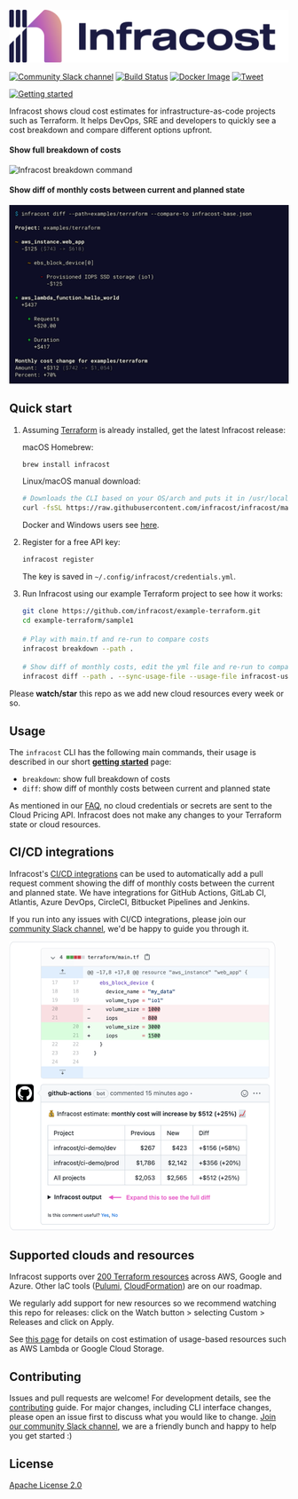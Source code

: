 [![Infracost logo](.github/assets/logo.svg)](https://www.infracost.io)

<a href="https://www.infracost.io/community-chat"><img alt="Community Slack channel" src="https://img.shields.io/badge/chat-Slack-%234a154b"/></a>
<a href="https://github.com/infracost/infracost/actions?query=workflow%3AGo+branch%3Amaster"><img alt="Build Status" src="https://img.shields.io/github/workflow/status/infracost/infracost/Go/master"/></a>
<a href="https://hub.docker.com/r/infracost/infracost/tags"><img alt="Docker Image" src="https://img.shields.io/docker/cloud/build/infracost/infracost"/></a>
<a href="https://twitter.com/intent/tweet?text=Get%20cost%20estimates%20for%20cloud%20infrastructure%20in%20pull%20requests!&url=https://www.infracost.io&hashtags=cloud,cost,aws,IaC,terraform"><img alt="Tweet" src="https://img.shields.io/twitter/url/http/shields.io.svg?style=social"/></a>

<a href="https://www.infracost.io/docs/"><img alt="Getting started" src="https://img.shields.io/badge/get%20started-blue?style=for-the-badge&logo=read-the-docs&label=docs"/></a> 

Infracost shows cloud cost estimates for infrastructure-as-code projects such as Terraform. It helps DevOps, SRE and developers to quickly see a cost breakdown and compare different options upfront.

#### Show full breakdown of costs

<img src=".github/assets/breakdown_screenshot.png" alt="Infracost breakdown command" width=600 />

#### Show diff of monthly costs between current and planned state

<img src=".github/assets/diff_screenshot.png" alt="Infracost diff command" width=600 />

## Quick start

1. Assuming [Terraform](https://www.terraform.io/downloads.html) is already installed, get the latest Infracost release:

    macOS Homebrew:
    ```sh
    brew install infracost
    ```

    Linux/macOS manual download:
    ```sh
    # Downloads the CLI based on your OS/arch and puts it in /usr/local/bin
    curl -fsSL https://raw.githubusercontent.com/infracost/infracost/master/scripts/install.sh | sh
    ```

    Docker and Windows users see [here](https://www.infracost.io/docs/#quick-start).

2.	Register for a free API key:
    ```sh
    infracost register
    ```

    The key is saved in `~/.config/infracost/credentials.yml`.

3.  Run Infracost using our example Terraform project to see how it works:
    ```sh
    git clone https://github.com/infracost/example-terraform.git
    cd example-terraform/sample1

    # Play with main.tf and re-run to compare costs
    infracost breakdown --path .

    # Show diff of monthly costs, edit the yml file and re-run to compare costs
    infracost diff --path . --sync-usage-file --usage-file infracost-usage.yml
    ```

Please **watch/star** this repo as we add new cloud resources every week or so.

## Usage

The `infracost` CLI has the following main commands, their usage is described in our short [**getting started**](https://www.infracost.io/docs/#usage) page:
- `breakdown`: show full breakdown of costs
- `diff`: show diff of monthly costs between current and planned state

As mentioned in our [FAQ](https://www.infracost.io/docs/faq), no cloud credentials or secrets are sent to the Cloud Pricing API. Infracost does not make any changes to your Terraform state or cloud resources.

## CI/CD integrations

Infracost's [CI/CD integrations](https://www.infracost.io/docs/integrations/cicd) can be used to automatically add a pull request comment showing the diff of monthly costs between the current and planned state. We have integrations for GitHub Actions, GitLab CI, Atlantis, Azure DevOps, CircleCI, Bitbucket Pipelines and Jenkins.

If you run into any issues with CI/CD integrations, please join our [community Slack channel](https://www.infracost.io/community-chat), we'd be happy to guide you through it.

<img src="https://raw.githubusercontent.com/infracost/infracost-gh-action/master/screenshot.png" width=480 alt="Example infracost diff usage" />

## Supported clouds and resources

Infracost supports over [200 Terraform resources](https://www.infracost.io/docs/supported_resources/) across AWS, Google and Azure. Other IaC tools ([Pulumi](https://github.com/infracost/infracost/issues/187), [CloudFormation](https://github.com/infracost/infracost/issues/190)) are on our roadmap.

We regularly add support for new resources so we recommend watching this repo for releases: click on the Watch button > selecting Custom > Releases and click on Apply.

See [this page](https://www.infracost.io/docs/usage_based_resources) for details on cost estimation of usage-based resources such as AWS Lambda or Google Cloud Storage.

## Contributing

Issues and pull requests are welcome! For development details, see the [contributing](CONTRIBUTING.md) guide. For major changes, including CLI interface changes, please open an issue first to discuss what you would like to change. [Join our community Slack channel](https://www.infracost.io/community-chat), we are a friendly bunch and happy to help you get started :)

## License

[Apache License 2.0](https://choosealicense.com/licenses/apache-2.0/)
